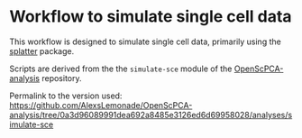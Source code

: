 # Workflow to simulate single cell data

This workflow is designed to simulate single cell data, primarily using the [splatter](https://bioconductor.org/packages/release/bioc/html/splatter.html) package.

Scripts are derived from the the `simulate-sce` module of the [OpenScPCA-analysis](https://github.com/AlexsLemonade/OpenScPCA-analysis) repository.

Permalink to the version used: https://github.com/AlexsLemonade/OpenScPCA-analysis/tree/0a3d96089991dea692a8485e3126ed6d69958028/analyses/simulate-sce
